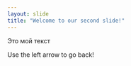 ```yaml
---
layout: slide
title: "Welcome to our second slide!"
---
```

Это мой текст

Use the left arrow to go back!
